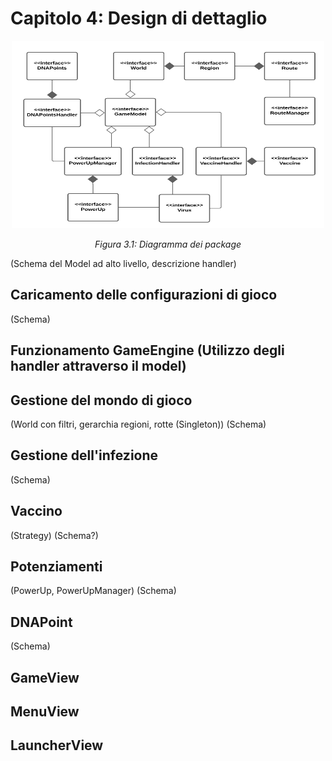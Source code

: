 # Capitolo 4: Design di dettaglio

<p align="center">
  <img src="./images/04_DesignDiDettaglio/GameModelDiagram.png" width="500" height="300" alt="Diagramma dei Package"/>
  <p align="center"><em>Figura 3.1: Diagramma dei package</em></p>
</p>

(Schema del Model ad alto livello, descrizione handler)

## Caricamento delle configurazioni di gioco
(Schema)

## Funzionamento GameEngine (Utilizzo degli handler attraverso il model)

## Gestione del mondo di gioco
(World con filtri, gerarchia regioni, rotte (Singleton))
(Schema)

## Gestione dell'infezione
(Schema)

## Vaccino
(Strategy)
(Schema?)

## Potenziamenti
(PowerUp, PowerUpManager)
(Schema)

## DNAPoint
(Schema)

## GameView

## MenuView

## LauncherView
